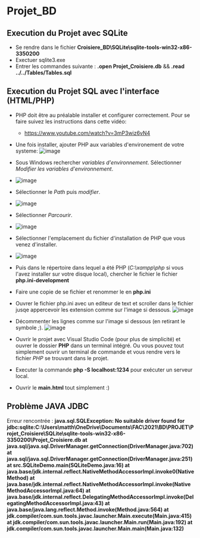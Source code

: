 # Projet_BD

## Execution du Projet avec SQLite
 
* Se rendre dans le fichier **Croisiere_BD\SQLite\sqlite-tools-win32-x86-3350200**
* Exectuer sqlite3.exe
* Entrer les commandes suivante :
	**.open Projet_Croisiere.db**  &&  **.read ../../Tables/Tables.sql**

## Execution du Projet SQL avec l'interface (HTML/PHP)
* PHP doit être au préalable installer et configurer correctement. Pour se faire suivez les instructions dans cette vidéo:
	* https://www.youtube.com/watch?v=3mP3wiz6vN4
	
* Une fois installer, ajouter PHP aux variables d'environement de votre systeme:
![image](files/screens/screen3.png)

* Sous Windows rechercher *variables d'environnement*. Sélectionner *Modifier les variables d'environnement*.
* ![image](files/screens/screen4.png)

* Sélectionner le *Path* puis *modifier*.
* ![image](files/screens/screen5.png)

* Sélectionner *Parcourir*.
* ![image](files/screens/screen6.png)

* Sélectionner l'emplacement du fichier d'installation de PHP que vous venez d'installer.
* ![image](files/screens/screen7.png)


* Puis dans le répertoire dans lequel a été PHP (*C:\xampp\php* si vous l'avez installer sur votre disque local), chercher le fichier le fichier **php.ini-development**
* Faire une copie de se fichier et renommer le en **php.ini**

* Ouvrer le fichier php.ini avec un editeur de text et scroller dans le fichier jusqe appercevoir les extension comme sur l'image si dessous.
![image](files/screens/screen1.png)

* Décommenter les lignes comme sur l'image si dessous (en retirant le symbole *;*).
![image](files/screens/screen2.png)



* Ouvrir le projet avec Visual Studio Code (pour plus de simplicité) et ouvrer le dossier **PHP** dans un terminal intégré.
Ou vous pouvez tout simplement ouvrir un terminal de commande et vous rendre vers le fichier *PHP* se trouvant dans le projet.

* Executer la commande **php -S localhost:1234** pour exécuter un serveur local.

* Ouvrir le **main.html** tout simplement :)


## Problème JAVA JDBC

Erreur rencontrée :
	**java.sql.SQLException: No suitable driver found for jdbc:sqlite:C:\Users\matth\OneDrive\Documents\FAC\2021\BD\PROJET\Projet_Croisiere\SQLite\sqlite-tools-win32-x86-3350200\Projet_Croisiere.db
        at java.sql/java.sql.DriverManager.getConnection(DriverManager.java:702)
        at java.sql/java.sql.DriverManager.getConnection(DriverManager.java:251)
        at src.SQLiteDemo.main(SQLiteDemo.java:16)
        at java.base/jdk.internal.reflect.NativeMethodAccessorImpl.invoke0(Native Method)
        at java.base/jdk.internal.reflect.NativeMethodAccessorImpl.invoke(NativeMethodAccessorImpl.java:64)
        at java.base/jdk.internal.reflect.DelegatingMethodAccessorImpl.invoke(DelegatingMethodAccessorImpl.java:43)
        at java.base/java.lang.reflect.Method.invoke(Method.java:564)
        at jdk.compiler/com.sun.tools.javac.launcher.Main.execute(Main.java:415)
        at jdk.compiler/com.sun.tools.javac.launcher.Main.run(Main.java:192)
        at jdk.compiler/com.sun.tools.javac.launcher.Main.main(Main.java:132)**
